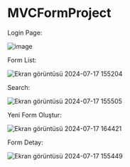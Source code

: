# MVCFormProject

Login Page:

![image](https://github.com/user-attachments/assets/3ec43fb5-d6f7-44b4-aa33-e31131b79419)


Form List:

![Ekran görüntüsü 2024-07-17 155204](https://github.com/user-attachments/assets/417ea93b-6fcd-4e88-9f3a-b8bd5a005d34)


Search:

![Ekran görüntüsü 2024-07-17 155505](https://github.com/user-attachments/assets/d886a485-a1cb-49e7-9a26-6fdeb00883ff)


Yeni Form Oluştur:

![Ekran görüntüsü 2024-07-17 164421](https://github.com/user-attachments/assets/33888e16-9167-4843-b208-9169e704df00)


Form Detay:

![Ekran görüntüsü 2024-07-17 155449](https://github.com/user-attachments/assets/79e77a84-c556-4853-9d7d-299f537d28ab)
